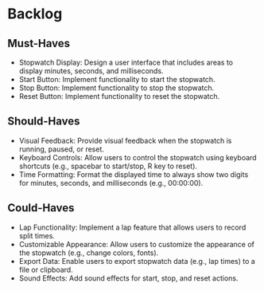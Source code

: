 # Backlog

## Must-Haves

- Stopwatch Display: Design a user interface that includes areas to display minutes, seconds, and milliseconds.
- Start Button: Implement functionality to start the stopwatch.
- Stop Button: Implement functionality to stop the stopwatch.
- Reset Button: Implement functionality to reset the stopwatch.

## Should-Haves

- Visual Feedback: Provide visual feedback when the stopwatch is running, paused, or reset.
- Keyboard Controls: Allow users to control the stopwatch using keyboard shortcuts (e.g., spacebar to start/stop, R key to reset).
- Time Formatting: Format the displayed time to always show two digits for minutes, seconds, and milliseconds (e.g., 00:00:00).

## Could-Haves

- Lap Functionality: Implement a lap feature that allows users to record split times.
- Customizable Appearance: Allow users to customize the appearance of the stopwatch (e.g., change colors, fonts).
- Export Data: Enable users to export stopwatch data (e.g., lap times) to a file or clipboard.
- Sound Effects: Add sound effects for start, stop, and reset actions.
